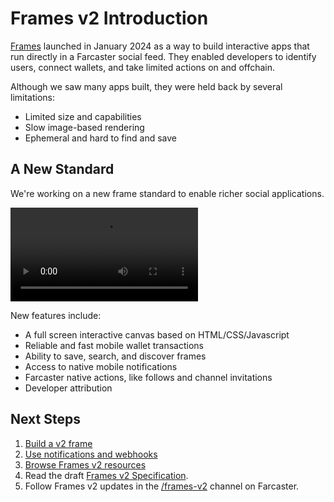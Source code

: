 # Frames v2 Introduction

[Frames](../index.md) launched in January 2024 as a way to build interactive apps that run directly in a Farcaster social feed. They enabled developers to identify users, connect wallets, and take limited actions on and offchain.

Although we saw many apps built, they were held back by several limitations:

- Limited size and capabilities
- Slow image-based rendering
- Ephemeral and hard to find and save

## A New Standard

We're working on a new frame standard to enable richer social applications.

<video width="300" controls>
  <source src="./frames_v2.mp4" type="video/mp4">
</video>

New features include:

- A full screen interactive canvas based on HTML/CSS/Javascript
- Reliable and fast mobile wallet transactions
- Ability to save, search, and discover frames
- Access to native mobile notifications
- Farcaster native actions, like follows and channel invitations
- Developer attribution

## Next Steps

1. [Build a v2 frame](./getting-started)
2. [Use notifications and webhooks](./notifications_webhooks)
3. [Browse Frames v2 resources](./resources)
4. Read the draft [Frames v2 Specification](./spec).
5. Follow Frames v2 updates in the [/frames-v2](https://warpcast.com/~/channel/frames-v2) channel on Farcaster.
